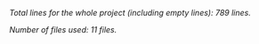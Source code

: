 *Total lines for the whole project (including empty lines): 789 lines.*

*Number of files used: 11 files.*